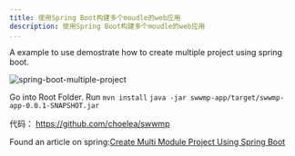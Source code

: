 ```yaml
---
title: 使用Spring Boot构建多个moudle的web应用
description: 使用Spring Boot构建多个moudle的web应用
...
```


A example to use demostrate how to create multiple project using spring boot.

![spring-boot-multiple-project](http://tech.jiu-shu.com/Spring-Boot-And-Spring-Cloud/spring-boot-multiple-modules.jpg)

Go into Root Folder.
Run `mvn install`
`java -jar swwmp-app/target/swwmp-app-0.0.1-SNAPSHOT.jar`

代码： https://github.com/choelea/swwmp


Found an article on spring:[Create Multi Module Project Using Spring Boot](https://spring.io/guides/gs/multi-module/)



